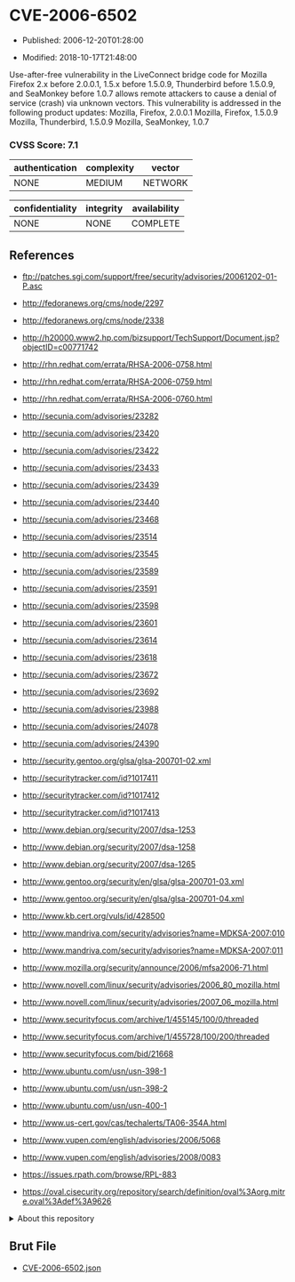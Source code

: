 # CVE-2006-6502

- Published: 2006-12-20T01:28:00

- Modified: 2018-10-17T21:48:00

Use-after-free vulnerability in the LiveConnect bridge code for Mozilla Firefox 2.x before 2.0.0.1, 1.5.x before 1.5.0.9, Thunderbird before 1.5.0.9, and SeaMonkey before 1.0.7 allows remote attackers to cause a denial of service (crash) via unknown vectors. This vulnerability is addressed in the following product updates:
Mozilla, Firefox, 2.0.0.1
Mozilla, Firefox, 1.5.0.9
Mozilla, Thunderbird, 1.5.0.9
Mozilla, SeaMonkey, 1.0.7

### CVSS Score: **7.1**

| authentication | complexity | vector |
| --- | --- | --- |
| NONE | MEDIUM | NETWORK |

| confidentiality | integrity | availability |
| --- | --- | --- |
| NONE | NONE | COMPLETE |

## References

* ftp://patches.sgi.com/support/free/security/advisories/20061202-01-P.asc

* http://fedoranews.org/cms/node/2297

* http://fedoranews.org/cms/node/2338

* http://h20000.www2.hp.com/bizsupport/TechSupport/Document.jsp?objectID=c00771742

* http://rhn.redhat.com/errata/RHSA-2006-0758.html

* http://rhn.redhat.com/errata/RHSA-2006-0759.html

* http://rhn.redhat.com/errata/RHSA-2006-0760.html

* http://secunia.com/advisories/23282

* http://secunia.com/advisories/23420

* http://secunia.com/advisories/23422

* http://secunia.com/advisories/23433

* http://secunia.com/advisories/23439

* http://secunia.com/advisories/23440

* http://secunia.com/advisories/23468

* http://secunia.com/advisories/23514

* http://secunia.com/advisories/23545

* http://secunia.com/advisories/23589

* http://secunia.com/advisories/23591

* http://secunia.com/advisories/23598

* http://secunia.com/advisories/23601

* http://secunia.com/advisories/23614

* http://secunia.com/advisories/23618

* http://secunia.com/advisories/23672

* http://secunia.com/advisories/23692

* http://secunia.com/advisories/23988

* http://secunia.com/advisories/24078

* http://secunia.com/advisories/24390

* http://security.gentoo.org/glsa/glsa-200701-02.xml

* http://securitytracker.com/id?1017411

* http://securitytracker.com/id?1017412

* http://securitytracker.com/id?1017413

* http://www.debian.org/security/2007/dsa-1253

* http://www.debian.org/security/2007/dsa-1258

* http://www.debian.org/security/2007/dsa-1265

* http://www.gentoo.org/security/en/glsa/glsa-200701-03.xml

* http://www.gentoo.org/security/en/glsa/glsa-200701-04.xml

* http://www.kb.cert.org/vuls/id/428500

* http://www.mandriva.com/security/advisories?name=MDKSA-2007:010

* http://www.mandriva.com/security/advisories?name=MDKSA-2007:011

* http://www.mozilla.org/security/announce/2006/mfsa2006-71.html

* http://www.novell.com/linux/security/advisories/2006_80_mozilla.html

* http://www.novell.com/linux/security/advisories/2007_06_mozilla.html

* http://www.securityfocus.com/archive/1/455145/100/0/threaded

* http://www.securityfocus.com/archive/1/455728/100/200/threaded

* http://www.securityfocus.com/bid/21668

* http://www.ubuntu.com/usn/usn-398-1

* http://www.ubuntu.com/usn/usn-398-2

* http://www.ubuntu.com/usn/usn-400-1

* http://www.us-cert.gov/cas/techalerts/TA06-354A.html

* http://www.vupen.com/english/advisories/2006/5068

* http://www.vupen.com/english/advisories/2008/0083

* https://issues.rpath.com/browse/RPL-883

* https://oval.cisecurity.org/repository/search/definition/oval%3Aorg.mitre.oval%3Adef%3A9626

<details>
<summary>About this repository</summary> 

  This repository is part of the project [Live Hack CVE](https://github.com/Live-Hack-CVE). Main website can be found [www.live-hack.org](https://www.live-hack.org) 
  
  Made by [Sn0wAlice](https://github.com/Sn0wAlice) for the people that care about security and need to have a feed of the latest CVEs. Hope you enjoy it, don't forget to star the repo and follow me on [Twitter](https://twitter.com/Sn0wAlice) and [Github](https://github.com/Sn0wAlice). And that is my [personnal website](https://www.alice-snow.me/)

  - [Home Page](https://github.com/Live-Hack-CVE)
  - [Framework](https://github.com/Live-Hack-CVE/cve-framework)
  - [CVE database](https://github.com/Live-Hack-CVE/full_database)
  - [Changelog](https://github.com/Live-Hack-CVE/Changelog)
</details>

## Brut File

* [CVE-2006-6502.json](https://raw.githubusercontent.com/Live-Hack-CVE/full_database/main/cves/2006/CVE-2006-6502.json)

